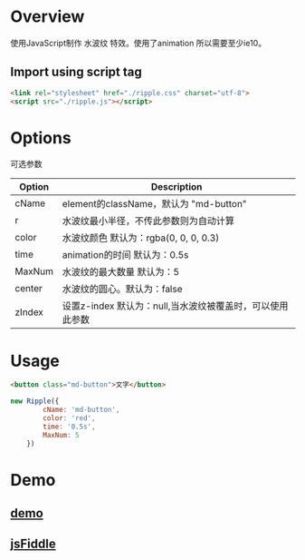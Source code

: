 # Overview
使用JavaScript制作 水波纹 特效。使用了animation 所以需要至少ie10。

## Import using script tag

``` HTML
<link rel="stylesheet" href="./ripple.css" charset="utf-8">
<script src="./ripple.js"></script>
```

# Options

可选参数

| Option | Description |
| ----- | ----- |
| cName | element的className，默认为 "md-button" |
| r | 水波纹最小半径，不传此参数则为自动计算|
| color | 水波纹颜色 默认为：rgba(0, 0, 0, 0.3)|
| time | animation的时间 默认为：0.5s|
| MaxNum | 水波纹的最大数量 默认为：5|
| center |  水波纹的圆心。默认为：false|
| zIndex | 设置z-index 默认为：null,当水波纹被覆盖时，可以使用此参数|

# Usage
```HTML
<button class="md-button">文字</button>
```
```JavaScript
new Ripple({
        cName: 'md-button',
        color: 'red',
        time: '0.5s',
        MaxNum: 5
    })
```
# Demo
## [demo](https://github.com/Ge-Ge/button/blob/master/demo.html) 
## [jsFiddle](https://jsfiddle.net/LUPIN34/4ym52yvu/)

